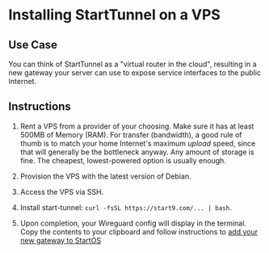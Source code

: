 # Installing StartTunnel on a VPS

## Use Case

You can think of StartTunnel as a "virtual router in the cloud", resulting in a new gateway your server can use to expose service interfaces to the public Internet.

## Instructions

1. Rent a VPS from a provider of your choosing. Make sure it has at least 500MB of Memory (RAM). For transfer (bandwidth), a good rule of thumb is to match your home Internet's maximum _upload_ speed, since that will generally be the bottleneck anyway. Any amount of storage is fine. The cheapest, lowest-powered option is usually enough.

1. Provision the VPS with the latest version of Debian.

1. Access the VPS via SSH.

1. Install start-tunnel: `curl -fsSL https://start9.com/... | bash`.

1. Upon completion, your Wireguard config will display in the terminal. Copy the contents to your clipboard and follow instructions to [add your new gateway to StartOS](../user-manual/gateways.md#adding-a-gateway)

